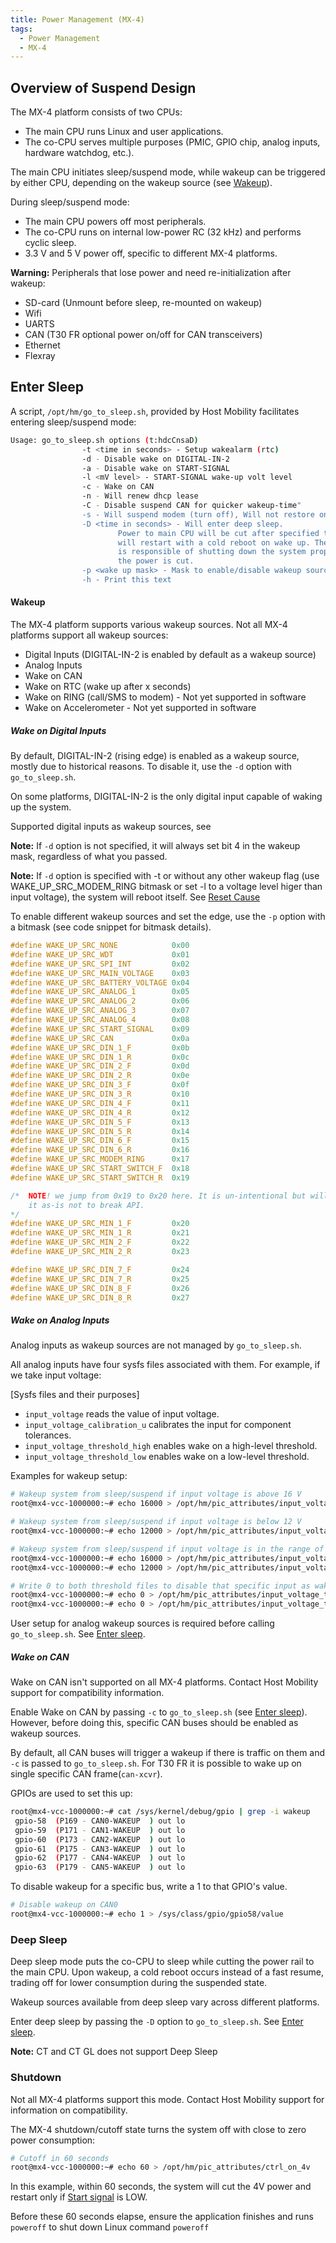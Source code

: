 ```yaml
---
title: Power Management (MX-4)
tags:
  - Power Management
  - MX-4
---
```


## Overview of Suspend Design

The MX-4 platform consists of two CPUs:

- The main CPU runs Linux and user applications.
- The co-CPU serves multiple purposes (PMIC, GPIO chip, analog inputs, hardware watchdog, etc.).

The main CPU initiates sleep/suspend mode, while wakeup can be triggered by either CPU, depending on the wakeup source (see [Wakeup](#wakeup)).

During sleep/suspend mode:

- The main CPU powers off most peripherals.
- The co-CPU runs on internal low-power RC (32 kHz) and performs cyclic sleep.
- 3.3 V and 5 V power off, specific to different MX-4 platforms.

**Warning:** Peripherals that lose power and need re-initialization after wakeup:

- SD-card (Unmount before sleep, re-mounted on wakeup)
- Wifi
- UARTS
- CAN (T30 FR optional power on/off for CAN transceivers)
- Ethernet
- Flexray

## Enter Sleep

A script, `/opt/hm/go_to_sleep.sh`, provided by Host Mobility facilitates entering sleep/suspend mode:

```bash
Usage: go_to_sleep.sh options (t:hdcCnsaD)
                -t <time in seconds> - Setup wakealarm (rtc)
                -d - Disable wake on DIGITAL-IN-2
                -a - Disable wake on START-SIGNAL
                -l <mV level> - START-SIGNAL wake-up volt level
                -c - Wake on CAN
                -n - Will renew dhcp lease
                -C - Disable suspend CAN for quicker wakeup-time"
                -s - Will suspend modem (turn off), Will not restore on wake up
                -D <time in seconds> - Will enter deep sleep.
                        Power to main CPU will be cut after specified time and it
                        will restart with a cold reboot on wake up. The application
                        is responsible of shutting down the system properly before
                        the power is cut.
                -p <wake up mask> - Mask to enable/disable wakeup sources
                -h - Print this text
```

#### Wakeup

The MX-4 platform supports various wakeup sources. Not all MX-4 platforms support all wakeup sources:

- Digital Inputs (DIGITAL-IN-2 is enabled by default as a wakeup source)
- Analog Inputs
- Wake on CAN
- Wake on RTC (wake up after x seconds)
- Wake on RING (call/SMS to modem) - Not yet supported in software
- Wake on Accelerometer - Not yet supported in software

##### Wake on Digital Inputs

By default, DIGITAL-IN-2 (rising edge) is enabled as a wakeup source, mostly due to historical reasons. To disable it, use the `-d` option with `go_to_sleep.sh`.

On some platforms, DIGITAL-IN-2 is the only digital input capable of waking up the system.

Supported digital inputs as wakeup sources, see [](../interfaces/mx4/digital_io.md#list-of-ios)

**Note:** If `-d` option is not specified, it will always set bit 4 in the wakeup mask, regardless of what you passed.

**Note:** If `-d` option is specified with -t or without any other wakeup flag (use WAKE_UP_SRC_MODEM_RING bitmask or set -l to a voltage level higer than input voltage), the system will reboot itself. See [Reset Cause](reset_cause.md)

To enable different wakeup sources and set the edge, use the `-p` option with a bitmask (see code snippet for bitmask details).
```c
#define WAKE_UP_SRC_NONE            0x00
#define WAKE_UP_SRC_WDT             0x01
#define WAKE_UP_SRC_SPI_INT         0x02
#define WAKE_UP_SRC_MAIN_VOLTAGE    0x03
#define WAKE_UP_SRC_BATTERY_VOLTAGE 0x04
#define WAKE_UP_SRC_ANALOG_1        0x05
#define WAKE_UP_SRC_ANALOG_2        0x06
#define WAKE_UP_SRC_ANALOG_3        0x07
#define WAKE_UP_SRC_ANALOG_4        0x08
#define WAKE_UP_SRC_START_SIGNAL    0x09
#define WAKE_UP_SRC_CAN             0x0a
#define WAKE_UP_SRC_DIN_1_F         0x0b
#define WAKE_UP_SRC_DIN_1_R         0x0c
#define WAKE_UP_SRC_DIN_2_F         0x0d
#define WAKE_UP_SRC_DIN_2_R         0x0e
#define WAKE_UP_SRC_DIN_3_F         0x0f
#define WAKE_UP_SRC_DIN_3_R         0x10
#define WAKE_UP_SRC_DIN_4_F         0x11
#define WAKE_UP_SRC_DIN_4_R         0x12
#define WAKE_UP_SRC_DIN_5_F         0x13
#define WAKE_UP_SRC_DIN_5_R         0x14
#define WAKE_UP_SRC_DIN_6_F         0x15
#define WAKE_UP_SRC_DIN_6_R         0x16
#define WAKE_UP_SRC_MODEM_RING      0x17
#define WAKE_UP_SRC_START_SWITCH_F  0x18
#define WAKE_UP_SRC_START_SWITCH_R  0x19

/*  NOTE! we jump from 0x19 to 0x20 here. It is un-intentional but will leave
    it as-is not to break API.
*/
#define WAKE_UP_SRC_MIN_1_F         0x20
#define WAKE_UP_SRC_MIN_1_R         0x21
#define WAKE_UP_SRC_MIN_2_F         0x22
#define WAKE_UP_SRC_MIN_2_R         0x23

#define WAKE_UP_SRC_DIN_7_F         0x24
#define WAKE_UP_SRC_DIN_7_R         0x25
#define WAKE_UP_SRC_DIN_8_F         0x26
#define WAKE_UP_SRC_DIN_8_R         0x27
```

##### Wake on Analog Inputs

Analog inputs as wakeup sources are not managed by `go_to_sleep.sh`.

All analog inputs have four sysfs files associated with them. For example, if we take input voltage:

[Sysfs files and their purposes]

- `input_voltage` reads the value of input voltage.
- `input_voltage_calibration_u` calibrates the input for component tolerances.
- `input_voltage_threshold_high` enables wake on a high-level threshold.
- `input_voltage_threshold_low` enables wake on a low-level threshold.

Examples for wakeup setup:

```bash
# Wakeup system from sleep/suspend if input voltage is above 16 V
root@mx4-vcc-1000000:~# echo 16000 > /opt/hm/pic_attributes/input_voltage_threshold_high
```

```bash
# Wakeup system from sleep/suspend if input voltage is below 12 V
root@mx4-vcc-1000000:~# echo 12000 > /opt/hm/pic_attributes/input_voltage_threshold_low
```

```bash
# Wakeup system from sleep/suspend if input voltage is in the range of 12-16 V
root@mx4-vcc-1000000:~# echo 16000 > /opt/hm/pic_attributes/input_voltage_threshold_high
root@mx4-vcc-1000000:~# echo 12000 > /opt/hm/pic_attributes/input_voltage_threshold_low
```

```bash
# Write 0 to both threshold files to disable that specific input as wakeup source
root@mx4-vcc-1000000:~# echo 0 > /opt/hm/pic_attributes/input_voltage_threshold_high
root@mx4-vcc-1000000:~# echo 0 > /opt/hm/pic_attributes/input_voltage_threshold_low
```
User setup for analog wakeup sources is required before calling `go_to_sleep.sh`. See [Enter sleep](#enter-sleep).

##### Wake on CAN

Wake on CAN isn't supported on all MX-4 platforms. Contact Host Mobility support for compatibility information.

Enable Wake on CAN by passing `-c` to `go_to_sleep.sh` (see [Enter sleep](#enter-sleep)). However, before doing this, specific CAN buses should be enabled as wakeup sources.

By default, all CAN buses will trigger a wakeup if there is traffic on them and `-c` is passed to `go_to_sleep.sh`. For T30 FR it is possible to wake up on single specific CAN frame(`can-xcvr`).

GPIOs are used to set this up:

```bash
root@mx4-vcc-1000000:~# cat /sys/kernel/debug/gpio | grep -i wakeup
 gpio-58  (P169 - CAN0-WAKEUP  ) out lo
 gpio-59  (P171 - CAN1-WAKEUP  ) out lo
 gpio-60  (P173 - CAN2-WAKEUP  ) out lo
 gpio-61  (P175 - CAN3-WAKEUP  ) out lo
 gpio-62  (P177 - CAN4-WAKEUP  ) out lo
 gpio-63  (P179 - CAN5-WAKEUP  ) out lo
```

To disable wakeup for a specific bus, write a 1 to that GPIO's value.

```bash
# Disable wakeup on CAN0
root@mx4-vcc-1000000:~# echo 1 > /sys/class/gpio/gpio58/value

```

### Deep Sleep

Deep sleep mode puts the co-CPU to sleep while cutting the power rail to the main CPU. Upon wakeup, a cold reboot occurs instead of a fast resume, trading off for lower consumption during the suspended state.

Wakeup sources available from deep sleep vary across different platforms.

Enter deep sleep by passing the `-D` option to `go_to_sleep.sh`. See [Enter sleep](#enter-sleep).

**Note:** CT and CT GL does not support Deep Sleep

### Shutdown

Not all MX-4 platforms support this mode. Contact Host Mobility support for information on compatibility.

The MX-4 shutdown/cutoff state turns the system off with close to zero power consumption:

```bash
# Cutoff in 60 seconds
root@mx4-vcc-1000000:~# echo 60 > /opt/hm/pic_attributes/ctrl_on_4v
```

In this example, within 60 seconds, the system will cut the 4V power and restart only if [Start signal](../../interfaces/mx4/start_signal.md) is LOW.

Before these 60 seconds elapse, ensure the application finishes and runs `poweroff` to shut down Linux command `poweroff`